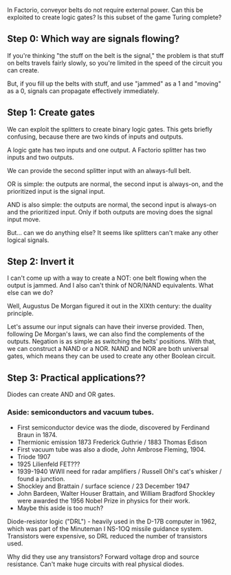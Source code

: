 In Factorio, conveyor belts do not require external power.
Can this be exploited to create logic gates?
Is this subset of the game Turing complete?

## Step 0: Which way are signals flowing?

If you're thinking "the stuff on the belt is the signal,"
the problem is that stuff on belts travels fairly slowly, so you're limited in the speed of the circuit you can create.

But, if you fill up the belts with stuff, and use "jammed" as a 1 and "moving" as a 0, signals can propagate effectively immediately.

## Step 1: Create gates

We can exploit the splitters to create binary logic gates. 
This gets briefly confusing, because there are two kinds of inputs and outputs.

A logic gate has two inputs and one output. A Factorio splitter has two inputs and two outputs.

We can provide the second splitter input with an always-full belt.

OR is simple: the outputs are normal, the second input is always-on, and the prioritized input is the signal input.

AND is also simple: the outputs are normal, the second input is always-on and the prioritized input.
Only if both outputs are moving does the signal input move.

But... can we do anything else? It seems like splitters can't make any other logical signals.

## Step 2: Invert it
I can't come up with a way to create a NOT: one belt flowing when the output is jammed. And I also can't think of NOR/NAND equivalents.
What else can we do?

Well, Augustus De Morgan figured it out in the XIXth century: the duality principle.

Let's assume our input signals can have their inverse provided.
Then, following De Morgan's laws, we can also find the complements of the outputs.
Negation is as simple as switching the belts' positions. With that, we can construct a NAND or a NOR.
NAND and NOR are both universal gates, which means they can be used to create any other Boolean circuit.

## Step 3: Practical applications??

Diodes can create AND and OR gates.

### Aside: semiconductors and vacuum tubes.

* First semiconductor device was the diode, discovered by Ferdinand Braun in 1874.
* Thermionic emission 1873 Frederick Guthrie  / 1883 Thomas Edison
* First vacuum tube was also a diode, John Ambrose Fleming, 1904.
* Triode 1907
* 1925 Lilienfeld FET???
* 1939-1940 WWII need for radar amplifiers / Russell Ohl's cat's whisker / found a junction.
* Shockley and Brattain / surface science / 23 December 1947 
* John Bardeen, Walter Houser Brattain, and William Bradford Shockley were awarded the 1956 Nobel Prize in physics for their work.
* Maybe this aside is too much?

Diode-resistor logic ("DRL") - heavily used in the D-17B computer in 1962,
which was part of the Minuteman I NS-1OQ missile guidance system.
Transistors were expensive, so DRL reduced the number of transistors used.

Why did they use any transistors? Forward voltage drop and source resistance. Can't make huge circuits with real physical diodes.
